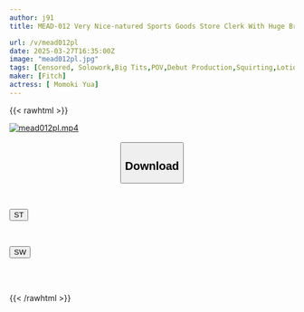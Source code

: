 ```yaml
---
author: j91
title: MEAD-012 Very Nice-natured Sports Goods Store Clerk With Huge Breasts Makes Her AV Debut With A Shy J-cup

url: /v/mead012pl
date: 2025-03-27T16:35:00Z
image: "mead012pl.jpg"
tags: [Censored, Solowork,Big Tits,POV,Debut Production,Squirting,Lotion	]
maker: [Fitch]
actress: [ Momoki Yua]
---
```



{{< rawhtml >}}

<div class="video" data-videoid="7BPjAl8GzrsA6p1">
    <a href="javascript:;">
        <img src="/v/mead012pl/mead012pl.jpg" width="WIDTH" height="HEIGHT" alt="mead012pl.mp4" loading="lazy">
    </a>
</div>

<script type="text/javascript" src="https://j91.asia/asset/on-demand-st.js"></script>

<br>
  <link rel="stylesheet" href="https://j91.asia/asset/bs5.css">
  
  <center>
  <button class="btn btn-primary" type="button" data-bs-toggle="collapse" data-bs-target=".multi-collapse" aria-expanded="false" aria-controls="multiCollapseExample1 multiCollapseExample2"><h2>Download</h2></button></center>
</p>
<div class="row">
  <div class="col">
    <div class="collapse multi-collapse" id="multiCollapseExample1">
      <div class="card card-body">
	      	      <br>
<div class="buttons">  
<p><a href="/v/mead012pl/st.html" target="_blank"><button class="btn-hover color-3"><i class="fa fa-download"></i> ST</button></a></p></div>
    </div>
  </div>
</div>
  <div class="col">
    <div class="collapse multi-collapse" id="multiCollapseExample2">
      <div class="card card-body">
	      <br>
<div class="buttons">
<p><a href="/v/mead012pl/sw.html" target="_blank"><button class="btn-hover color-2"><i class="fa fa-download"></i> SW</button></a></p></div>
<br><br>
      </div>
    </div>
  </div>
</div>

{{< /rawhtml >}}